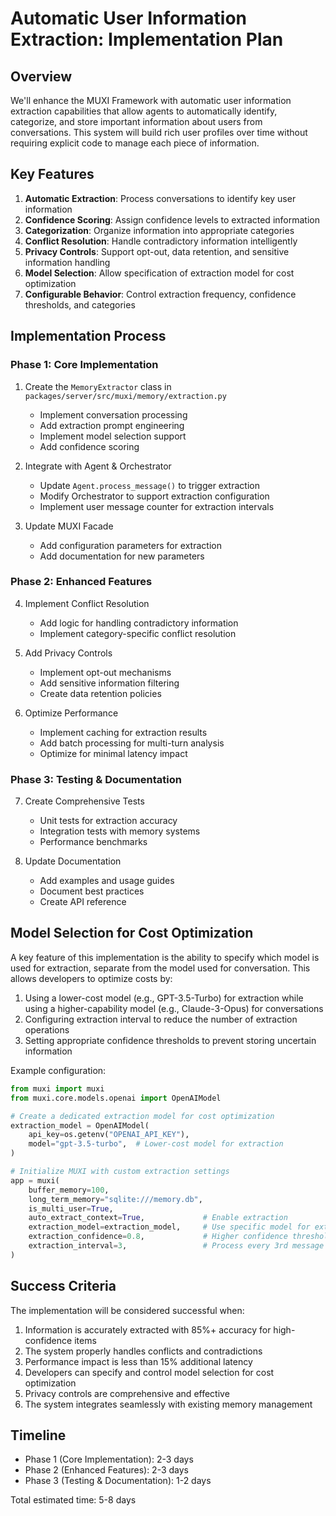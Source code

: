 # Automatic User Information Extraction: Implementation Plan

## Overview

We'll enhance the MUXI Framework with automatic user information extraction capabilities that allow agents to automatically identify, categorize, and store important information about users from conversations. This system will build rich user profiles over time without requiring explicit code to manage each piece of information.

## Key Features

1. **Automatic Extraction**: Process conversations to identify key user information
2. **Confidence Scoring**: Assign confidence levels to extracted information
3. **Categorization**: Organize information into appropriate categories
4. **Conflict Resolution**: Handle contradictory information intelligently
5. **Privacy Controls**: Support opt-out, data retention, and sensitive information handling
6. **Model Selection**: Allow specification of extraction model for cost optimization
7. **Configurable Behavior**: Control extraction frequency, confidence thresholds, and categories

## Implementation Process

### Phase 1: Core Implementation

1. Create the `MemoryExtractor` class in `packages/server/src/muxi/memory/extraction.py`
   - Implement conversation processing
   - Add extraction prompt engineering
   - Implement model selection support
   - Add confidence scoring

2. Integrate with Agent & Orchestrator
   - Update `Agent.process_message()` to trigger extraction
   - Modify Orchestrator to support extraction configuration
   - Implement user message counter for extraction intervals

3. Update MUXI Facade
   - Add configuration parameters for extraction
   - Add documentation for new parameters

### Phase 2: Enhanced Features

4. Implement Conflict Resolution
   - Add logic for handling contradictory information
   - Implement category-specific conflict resolution

5. Add Privacy Controls
   - Implement opt-out mechanisms
   - Add sensitive information filtering
   - Create data retention policies

6. Optimize Performance
   - Implement caching for extraction results
   - Add batch processing for multi-turn analysis
   - Optimize for minimal latency impact

### Phase 3: Testing & Documentation

7. Create Comprehensive Tests
   - Unit tests for extraction accuracy
   - Integration tests with memory systems
   - Performance benchmarks

8. Update Documentation
   - Add examples and usage guides
   - Document best practices
   - Create API reference

## Model Selection for Cost Optimization

A key feature of this implementation is the ability to specify which model is used for extraction, separate from the model used for conversation. This allows developers to optimize costs by:

1. Using a lower-cost model (e.g., GPT-3.5-Turbo) for extraction while using a higher-capability model (e.g., Claude-3-Opus) for conversations
2. Configuring extraction interval to reduce the number of extraction operations
3. Setting appropriate confidence thresholds to prevent storing uncertain information

Example configuration:

```python
from muxi import muxi
from muxi.core.models.openai import OpenAIModel

# Create a dedicated extraction model for cost optimization
extraction_model = OpenAIModel(
    api_key=os.getenv("OPENAI_API_KEY"),
    model="gpt-3.5-turbo",  # Lower-cost model for extraction
)

# Initialize MUXI with custom extraction settings
app = muxi(
    buffer_memory=100,
    long_term_memory="sqlite:///memory.db",
    is_multi_user=True,
    auto_extract_context=True,             # Enable extraction
    extraction_model=extraction_model,     # Use specific model for extraction
    extraction_confidence=0.8,             # Higher confidence threshold
    extraction_interval=3,                 # Process every 3rd message
)
```

## Success Criteria

The implementation will be considered successful when:

1. Information is accurately extracted with 85%+ accuracy for high-confidence items
2. The system properly handles conflicts and contradictions
3. Performance impact is less than 15% additional latency
4. Developers can specify and control model selection for cost optimization
5. Privacy controls are comprehensive and effective
6. The system integrates seamlessly with existing memory management

## Timeline

- Phase 1 (Core Implementation): 2-3 days
- Phase 2 (Enhanced Features): 2-3 days
- Phase 3 (Testing & Documentation): 1-2 days

Total estimated time: 5-8 days
